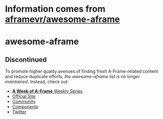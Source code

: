# Information comes from [aframevr/awesome-aframe](https://github.com/aframevr/awesome-aframe)
# awesome-aframe

## Discontinued

To promote higher quality avenues of finding fresh A-Frame-related content and
reduce duplicate efforts, *the awesome-aframe list is no longer maintained*.
Instead, check out:

- [**A Week of A-Frame** Weekly Series](https://aframe.io/blog/)
- [Official Site](https://aframe.io/)
- [Community](https://aframe.io/community/)
- [Components](https://www.npmjs.com/search?q=keywords:aframe&page=1&ranking=optimal)
- [Twitter](https://twitter.com/aframevr/)

